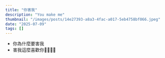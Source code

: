 ```yaml
---
title: "你害我"
description: "You make me"
thumbnail: "/images/posts/14e27393-a8a3-4fac-a017-5eb4758bf066.jpeg"
date: "2025-07-09"
tags: []
---
```

- 你為什麼要害我
- 害我這麼喜歡你🤬🤬😭😭
